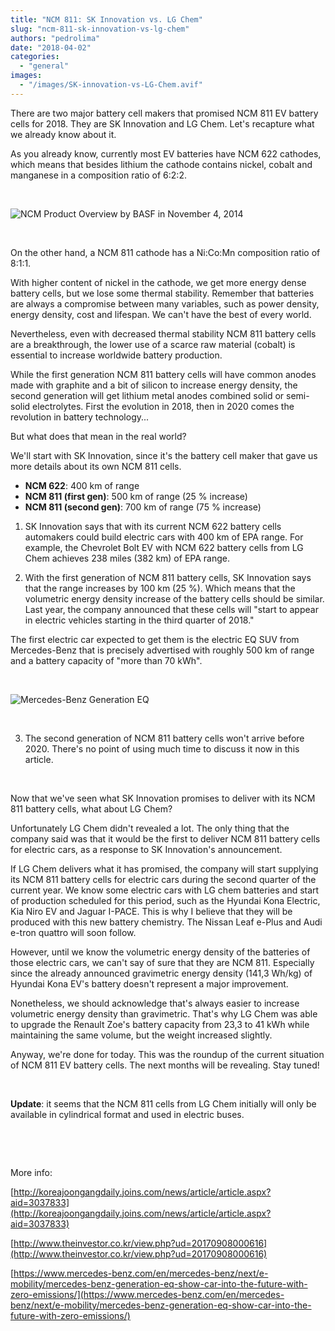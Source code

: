 ```yaml
---
title: "NCM 811: SK Innovation vs. LG Chem"
slug: "ncm-811-sk-innovation-vs-lg-chem"
authors: "pedrolima"
date: "2018-04-02"
categories: 
  - "general"
images: 
  - "/images/SK-innovation-vs-LG-Chem.avif"
---
```


There are two major battery cell makers that promised NCM 811 EV battery cells for 2018. They are SK Innovation and LG Chem. Let's recapture what we already know about it.

As you already know, currently most EV batteries have NCM 622 cathodes, which means that besides lithium the cathode contains nickel, cobalt and manganese in a composition ratio of 6:2:2.

 

![NCM Product Overview by BASF in November 4, 2014](images/ncm-product-overview-by-basf-in-november-4-2014.avif)

 

On the other hand, a NCM 811 cathode has a Ni:Co:Mn composition ratio of 8:1:1.

With higher content of nickel in the cathode, we get more energy dense battery cells, but we lose some thermal stability. Remember that batteries are always a compromise between many variables, such as power density, energy density, cost and lifespan. We can't have the best of every world.

Nevertheless, even with decreased thermal stability NCM 811 battery cells are a breakthrough, the lower use of a scarce raw material (cobalt) is essential to increase worldwide battery production.

While the first generation NCM 811 battery cells will have common anodes made with graphite and a bit of silicon to increase energy density, the second generation will get lithium metal anodes combined solid or semi-solid electrolytes. First the evolution in 2018, then in 2020 comes the revolution in battery technology...

But what does that mean in the real world?

We'll start with SK Innovation, since it's the battery cell maker that gave us more details about its own NCM 811 cells.

- **NCM 622**: 400 km of range
- **NCM 811 (first gen)**: 500 km of range (25 % increase)
- **NCM 811 (second gen)**: 700 km of range (75 % increase)

1. SK Innovation says that with its current NCM 622 battery cells automakers could build electric cars with 400 km of EPA range. For example, the Chevrolet Bolt EV with NCM 622 battery cells from LG Chem achieves 238 miles (382 km) of EPA range.

2. With the first generation of NCM 811 battery cells, SK Innovation says that the range increases by 100 km (25 %). Which means that the volumetric energy density increase of the battery cells should be similar. Last year, the company announced that these cells will "start to appear in electric vehicles starting in the third quarter of 2018."

The first electric car expected to get them is the electric EQ SUV from Mercedes-Benz that is precisely advertised with roughly 500 km of range and a battery capacity of "more than 70 kWh".

 

![Mercedes-Benz Generation EQ](images/mercedes-benz-generation-eq.avif)

 

3. The second generation of NCM 811 battery cells won't arrive before 2020. There's no point of using much time to discuss it now in this article.

 

Now that we've seen what SK Innovation promises to deliver with its NCM 811 battery cells, what about LG Chem?

Unfortunately LG Chem didn't revealed a lot. The only thing that the company said was that it would be the first to deliver NCM 811 battery cells for electric cars, as a response to SK Innovation's announcement.

If LG Chem delivers what it has promised, the company will start supplying its NCM 811 battery cells for electric cars during the second quarter of the current year. We know some electric cars with LG chem batteries and start of production scheduled for this period, such as the Hyundai Kona Electric, Kia Niro EV and Jaguar I-PACE. This is why I believe that they will be produced with this new battery chemistry. The Nissan Leaf e-Plus and Audi e-tron quattro will soon follow.

However, until we know the volumetric energy density of the batteries of those electric cars, we can't say of sure that they are NCM 811. Especially since the already announced gravimetric energy density (141,3 Wh/kg) of Hyundai Kona EV's battery doesn't represent a major improvement.

Nonetheless, we should acknowledge that's always easier to increase volumetric energy density than gravimetric. That's why LG Chem was able to upgrade the Renault Zoe's battery capacity from 23,3 to 41 kWh while maintaining the same volume, but the weight increased slightly.

Anyway, we're done for today. This was the roundup of the current situation of NCM 811 EV battery cells. The next months will be revealing. Stay tuned!

 

**Update**: it seems that the NCM 811 cells from LG Chem initially will only be available in cylindrical format and used in electric buses.

 

 

More info:

[http://koreajoongangdaily.joins.com/news/article/article.aspx?aid=3037833](http://koreajoongangdaily.joins.com/news/article/article.aspx?aid=3037833)

[http://www.theinvestor.co.kr/view.php?ud=20170908000616](http://www.theinvestor.co.kr/view.php?ud=20170908000616)

[https://www.mercedes-benz.com/en/mercedes-benz/next/e-mobility/mercedes-benz-generation-eq-show-car-into-the-future-with-zero-emissions/](https://www.mercedes-benz.com/en/mercedes-benz/next/e-mobility/mercedes-benz-generation-eq-show-car-into-the-future-with-zero-emissions/)
